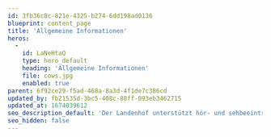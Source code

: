 ```yaml
---
id: 3fb36c8c-821e-4325-b274-6dd198ad0136
blueprint: content_page
title: 'Allgemeine Informationen'
heros:
  -
    id: LaNeHtaQ
    type: hero_default
    heading: 'Allgemeine Informationen'
    file: cows.jpg
    enabled: true
parent: 6f92ce29-f5ad-468a-8a3d-4f1de7c386cd
updated_by: fb21535d-3bc5-408c-88ff-093eb3462715
updated_at: 1674039612
seo_description_default: 'Der Landenhof unterstützt hör- und sehbeeinträchtigte Kinder & Jugendliche in ihrem selbstbestimmten Leben durch Förderung ihrer Fähigkeiten & Entwicklung'
seo_hidden: false
---
```

